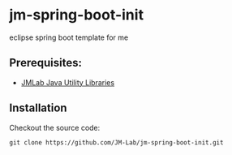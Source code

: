 jm-spring-boot-init
===================

eclipse spring boot template for me

## Prerequisites:
* [JMLab Java Utility Libraries](https://github.com/JM-Lab/utils)

## Installation

Checkout the source code:

    git clone https://github.com/JM-Lab/jm-spring-boot-init.git